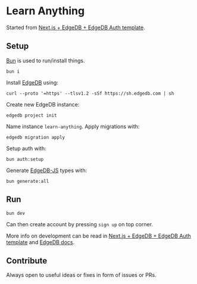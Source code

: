 # Learn Anything

Started from [Next.js + EdgeDB + EdgeDB Auth template](https://github.com/edgedb/nextjs-edgedb-auth-template).

## Setup

[Bun](https://bun.sh) is used to run/install things.

```
bun i
```

Install [EdgeDB](https://www.edgedb.com/) using:

```
curl --proto '=https' --tlsv1.2 -sSf https://sh.edgedb.com | sh
```

Create new EdgeDB instance:

```
edgedb project init
```

Name instance `learn-anything`. Apply migrations with:

```
edgedb migration apply
```

Setup auth with:

```
bun auth:setup
```

Generate [EdgeDB-JS](https://github.com/edgedb/edgedb-js) types with:

```
bun generate:all
```

## Run

```
bun dev
```

Can then create account by pressing `sign up` on top corner.

More info on development can be read in [Next.js + EdgeDB + EdgeDB Auth template](https://github.com/edgedb/nextjs-edgedb-auth-template) and [EdgeDB docs](https://docs.edgedb.com/).

## Contribute

Always open to useful ideas or fixes in form of issues or PRs.
